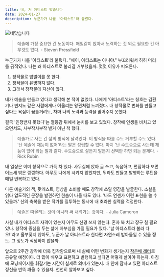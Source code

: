 ```yaml
---
title: 네, 저 아티스트 맞습니다
date: 2024-01-27
description: 누군가가 나를 '아티스트'라 불렀다.
---
```


![네맞습니다](https://jagunbae.com/content/images/size/w2000/2024/01/------------------.webp)

> 예술에 가장 중요한 건 노동이다. 매일같이 앉아서 노력하는 것 외로 필요한 건 아무것도 없다. - Steven Pressfield

누군가가 나를 '아티스트'라 불렀다. "에이, 아티스트는 아니야." 부끄러워서 허허 머리를 긁적였다.
나는 왜 아티스트로 불리길 거부했을까. 몇몇 이유가 떠오른다.

1. 창작물로 밥벌이를 못 한다.
2. 창작물이 유명하지 않다.
3. 그래서 창작물에 자신이 없다.

내가 예술을 만들고 있다고 생각해 본 적이 없었다. 나에게 '아티스트'라는 칭호는 김환기나 빈지노 같은 사람에게나 어울리는 왕관처럼 느껴졌다. 내 창작물로 변화를 만들고 싶다는 욕심이 꿈틀거려도, 차마 나의 노력과 능력을 믿어주지 못했다.

결국 '인정받지 못했다'는 열등감 뒤에서 눈치를 보고 있었다. 창작에 인생을 바치고 있으면서도, 사부작사부작 별거 아닌 척 했다.

> 예술가로 사는 건 삶의 방식에 달려있다. 이 방식을 따를 수도 거부할 수도 있다. '난 예술에 재능이 없어'라는 말은 성립할 수 없다. 마치 '난 수도승으로 사는데 재능이 없어'라는 말과 같다. 수도승으로 살든지 말든지 선택만 하면 되는 문제다. - Rick Rubin

내 일상은 이미 창작으로 가득 차 있다. 사무실에 앉아 글 쓰고, 녹음하고, 편집하다 보면 어느새 밖은 깜깜하다. 아무도 나에게 시키지 않았지만, 뭐라도 만들고 발행하는 루틴을 매일 반복하고 있다.

다른 예술가의 책, 팟캐스트, 영상을 소비할 때도 창작에 쓰일 영감을 발굴한다. 소설을 읽다 압도적인 문장을 발견하면 한숨이 나올 때도 있다. '나도 언젠가 이런 표현을 쓸 수 있을까.' 신의 축복을 받은 작가를 질투하는 동시에 내 초라한 실력을 걱정한다.

> 예술은 떠올리는 것이 아니라 써 내려가는 것이다. - Julia Cameron

사실 내가 아티스트 자격이 있는지 아무도 신경 쓰지 않는다. 혼자 북 치고 장구 칠 필요 있나. 창작에 중심을 두는 삶에 자부심을 가질 필요가 있다. '날 아티스트라 불러 다오!'라고 울부짖지 않아도, 누군가 날 아티스트라 한다면 자연스레 받아들일 수 있을 정도. 그 정도가 적당하지 않을까.

앞으로 2주간 창작에 더욱 집착함으로써 내 삶에 어떤 변화가 생기는지 [작은배 레터](https://jagunbae.com/im-an-artist/)로 공유할 예정이다. 더 많이 배우고 표현하고 발행하고 싶다면 어떻게 살아야 하는지. 아침에 모닝페이지를 휘갈기는 시간이 실제로 의미가 있는지. 내 안에 잠자고 있던 아티스트 정신을 번뜩 깨울 수 있을지. 천천히 알아보고 싶다.
